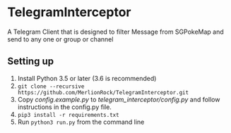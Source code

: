 # TelegramInterceptor
A Telegram Client that is designed to filter Message from SGPokeMap and send to any one or group or channel

## Setting up
1. Install Python 3.5 or later (3.6 is recommended)
2. `git clone --recursive https://github.com/MerlionRock/TelegramInterceptor.git`
3. Copy *config.example.py* to *telegram_interceptor/config.py* and follow instructions in the config.py file.
4. `pip3 install -r requirements.txt`
5. Run `python3 run.py` from the command line
